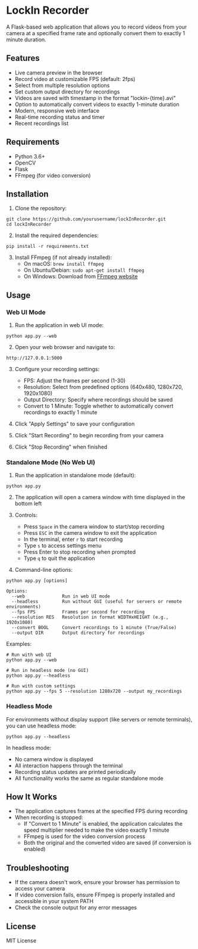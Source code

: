 # LockIn Recorder

A Flask-based web application that allows you to record videos from your camera at a specified frame rate and optionally convert them to exactly 1 minute duration.

## Features

- Live camera preview in the browser
- Record video at customizable FPS (default: 2fps)
- Select from multiple resolution options
- Set custom output directory for recordings
- Videos are saved with timestamp in the format "lockin-{time}.avi"
- Option to automatically convert videos to exactly 1-minute duration
- Modern, responsive web interface
- Real-time recording status and timer
- Recent recordings list

## Requirements

- Python 3.6+
- OpenCV
- Flask
- FFmpeg (for video conversion)

## Installation

1. Clone the repository:
```
git clone https://github.com/yourusername/lockInRecorder.git
cd lockInRecorder
```

2. Install the required dependencies:
```
pip install -r requirements.txt
```

3. Install FFmpeg (if not already installed):
   - On macOS: `brew install ffmpeg`
   - On Ubuntu/Debian: `sudo apt-get install ffmpeg`
   - On Windows: Download from [FFmpeg website](https://ffmpeg.org/download.html)

## Usage

### Web UI Mode

1. Run the application in web UI mode:
```
python app.py --web
```

2. Open your web browser and navigate to:
```
http://127.0.0.1:5000
```

3. Configure your recording settings:
   - FPS: Adjust the frames per second (1-30)
   - Resolution: Select from predefined options (640x480, 1280x720, 1920x1080)
   - Output Directory: Specify where recordings should be saved
   - Convert to 1 Minute: Toggle whether to automatically convert recordings to exactly 1 minute

4. Click "Apply Settings" to save your configuration

5. Click "Start Recording" to begin recording from your camera

6. Click "Stop Recording" when finished

### Standalone Mode (No Web UI)

1. Run the application in standalone mode (default):
```
python app.py
```

2. The application will open a camera window with time displayed in the bottom left

3. Controls:
   - Press `Space` in the camera window to start/stop recording
   - Press `ESC` in the camera window to exit the application
   - In the terminal, enter `r` to start recording
   - Type `s` to access settings menu
   - Press Enter to stop recording when prompted
   - Type `q` to quit the application

4. Command-line options:
```
python app.py [options]

Options:
  --web              Run in web UI mode
  --headless         Run without GUI (useful for servers or remote environments)
  --fps FPS          Frames per second for recording
  --resolution RES   Resolution in format WIDTHxHEIGHT (e.g., 1920x1080)
  --convert BOOL     Convert recordings to 1 minute (True/False)
  --output DIR       Output directory for recordings
```

Examples:
```
# Run with web UI
python app.py --web

# Run in headless mode (no GUI)
python app.py --headless

# Run with custom settings
python app.py --fps 5 --resolution 1280x720 --output my_recordings
```

### Headless Mode

For environments without display support (like servers or remote terminals), you can use headless mode:

```
python app.py --headless
```

In headless mode:
- No camera window is displayed
- All interaction happens through the terminal
- Recording status updates are printed periodically
- All functionality works the same as regular standalone mode

## How It Works

- The application captures frames at the specified FPS during recording
- When recording is stopped:
  - If "Convert to 1 Minute" is enabled, the application calculates the speed multiplier needed to make the video exactly 1 minute
  - FFmpeg is used for the video conversion process
  - Both the original and the converted video are saved (if conversion is enabled)

## Troubleshooting

- If the camera doesn't work, ensure your browser has permission to access your camera
- If video conversion fails, ensure FFmpeg is properly installed and accessible in your system PATH
- Check the console output for any error messages

## License

MIT License 